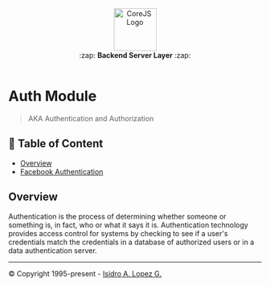 <div align="center">
  <img height="85" src="https://ialopezg.com/packages/corejs/corejs-logo.png" alt="CoreJS Logo" />
</div>

<div align="center">
  :zap: <strong>Backend Server Layer</strong> :zap:
</div>
<br />

# Auth Module

> AKA Authentication and Authorization

## :book: Table of Content
 - [Overview](#overview)
 - [Facebook Authentication](facebook-authentication.md)


## Overview

Authentication is the process of determining whether someone or something is, in fact, who or what it says it is. Authentication technology provides access control for systems by checking to see if a user's credentials match the credentials in a database of authorized users or in a data authentication server.

---

&copy; Copyright 1995-present - [Isidro A. Lopez G.](https://ialopezg.com/)
